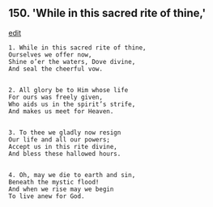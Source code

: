 
## 150.  'While in this sacred rite of thine,'
[edit](https://docs.google.com/document/d/1Nmk4Wyd_C3CA4yukHWx7gmD3LZt%2Dor7g/edit?mode=html)



    1. While in this sacred rite of thine,
    Ourselves we offer now,
    Shine o’er the waters, Dove divine, 
    And seal the cheerful vow.


    2. All glory be to Him whose life
    For ours was freely given,
    Who aids us in the spirit’s strife,
    And makes us meet for Heaven.


    3. To thee we gladly now resign
    Our life and all our powers;
    Accept us in this rite divine,
    And bless these hallowed hours.


    4. Oh, may we die to earth and sin,
    Beneath the mystic flood!
    And when we rise may we begin
    To live anew for God.
